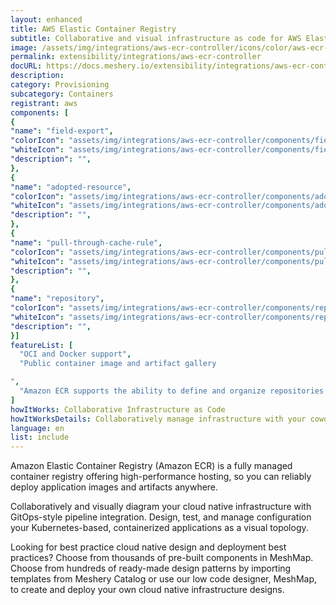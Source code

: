 ```yaml
---
layout: enhanced
title: AWS Elastic Container Registry
subtitle: Collaborative and visual infrastructure as code for AWS Elastic Container Registry
image: /assets/img/integrations/aws-ecr-controller/icons/color/aws-ecr-controller-color.svg
permalink: extensibility/integrations/aws-ecr-controller
docURL: https://docs.meshery.io/extensibility/integrations/aws-ecr-controller
description: 
category: Provisioning
subcategory: Containers
registrant: aws
components: [
{
"name": "field-export",
"colorIcon": "assets/img/integrations/aws-ecr-controller/components/field-export/icons/color/field-export-color.svg",
"whiteIcon": "assets/img/integrations/aws-ecr-controller/components/field-export/icons/white/field-export-white.svg",
"description": "",
},
{
"name": "adopted-resource",
"colorIcon": "assets/img/integrations/aws-ecr-controller/components/adopted-resource/icons/color/adopted-resource-color.svg",
"whiteIcon": "assets/img/integrations/aws-ecr-controller/components/adopted-resource/icons/white/adopted-resource-white.svg",
"description": "",
},
{
"name": "pull-through-cache-rule",
"colorIcon": "assets/img/integrations/aws-ecr-controller/components/pull-through-cache-rule/icons/color/pull-through-cache-rule-color.svg",
"whiteIcon": "assets/img/integrations/aws-ecr-controller/components/pull-through-cache-rule/icons/white/pull-through-cache-rule-white.svg",
"description": "",
},
{
"name": "repository",
"colorIcon": "assets/img/integrations/aws-ecr-controller/components/repository/icons/color/repository-color.svg",
"whiteIcon": "assets/img/integrations/aws-ecr-controller/components/repository/icons/white/repository-white.svg",
"description": "",
}]
featureList: [
  "OCI and Docker support",
  "Public container image and artifact gallery

",
  "Amazon ECR supports the ability to define and organize repositories in your registry using namespaces."
]
howItWorks: Collaborative Infrastructure as Code
howItWorksDetails: Collaboratively manage infrastructure with your coworkers synchronously sharing the same designs.
language: en
list: include
---
```

<p>
Amazon Elastic Container Registry (Amazon ECR) is a fully managed container registry offering high-performance hosting, so you can reliably deploy application images and artifacts anywhere.
</p>
<p>
    Collaboratively and visually diagram your cloud native infrastructure with GitOps-style pipeline integration. Design, test, and manage configuration your Kubernetes-based, containerized applications as a visual topology.
</p>
<p>
    Looking for best practice cloud native design and deployment best practices? Choose from thousands of pre-built components in MeshMap. Choose from hundreds of ready-made design patterns by importing templates from Meshery Catalog or use our low code designer, MeshMap, to create and deploy your own cloud native infrastructure designs.
</p>
